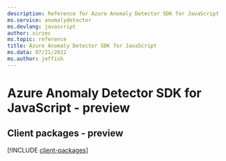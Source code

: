 ```yaml
---
description: Reference for Azure Anomaly Detector SDK for JavaScript
ms.service: anomalydetector
ms.devlang: javascript
author: xirzec
ms.topic: reference
title: Azure Anomaly Detector SDK for JavaScript
ms.data: 07/21/2022
ms.author: jeffish
---
```

# Azure Anomaly Detector SDK for JavaScript - preview

## Client packages - preview
[!INCLUDE [client-packages](anomaly-detector-client-index.md)]